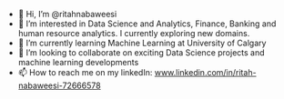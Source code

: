 - 👋 Hi, I’m @ritahnabaweesi
- 👀 I’m interested in Data Science and Analytics, Finance, Banking and human resource analytics. I currently exploring new domains.
- 🌱 I’m currently learning Machine Learning at University of Calgary
- 💞️ I’m looking to collaborate on exciting Data Science projects and machine learning developments
- 📫 How to reach me on my linkedIn: www.linkedin.com/in/ritah-nabaweesi-72666578

<!---
ritahnabaweesi/ritahnabaweesi is a ✨ special ✨ repository because its `README.md` (this file) appears on your GitHub profile.
You can click the Preview link to take a look at your changes.
--->
